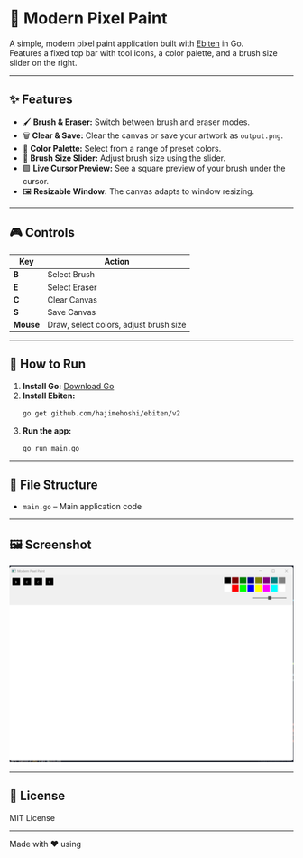 # 🎨 Modern Pixel Paint

A simple, modern pixel paint application built with [Ebiten](https://ebiten.org/) in Go.  
Features a fixed top bar with tool icons, a color palette, and a brush size slider on the right.

---

## ✨ Features

- 🖌️ **Brush & Eraser:** Switch between brush and eraser modes.
- 🗑️ **Clear & Save:** Clear the canvas or save your artwork as `output.png`.
- 🌈 **Color Palette:** Select from a range of preset colors.
- 📏 **Brush Size Slider:** Adjust brush size using the slider.
- 🟪 **Live Cursor Preview:** See a square preview of your brush under the cursor.
- 🖼️ **Resizable Window:** The canvas adapts to window resizing.

---

## 🎮 Controls

| Key | Action         |
|-----|---------------|
| **B** | Select Brush   |
| **E** | Select Eraser  |
| **C** | Clear Canvas   |
| **S** | Save Canvas    |
| **Mouse** | Draw, select colors, adjust brush size |

---

## 🚀 How to Run

1. **Install Go:** [Download Go](https://golang.org/dl/)
2. **Install Ebiten:**
    ```sh
    go get github.com/hajimehoshi/ebiten/v2
    ```
3. **Run the app:**
    ```sh
    go run main.go
    ```

---

## 📁 File Structure

- `main.go` – Main application code

---

## 🖼️ Screenshot

![screenshot](screenshot.png) <!-- Add a screenshot if available -->

---

## 📜 License

MIT License

---

Made with ❤️ using
